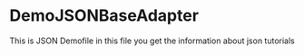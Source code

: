 # DemoJSONBaseAdapter
This is JSON Demofile
in this file you get the information about json tutorials
